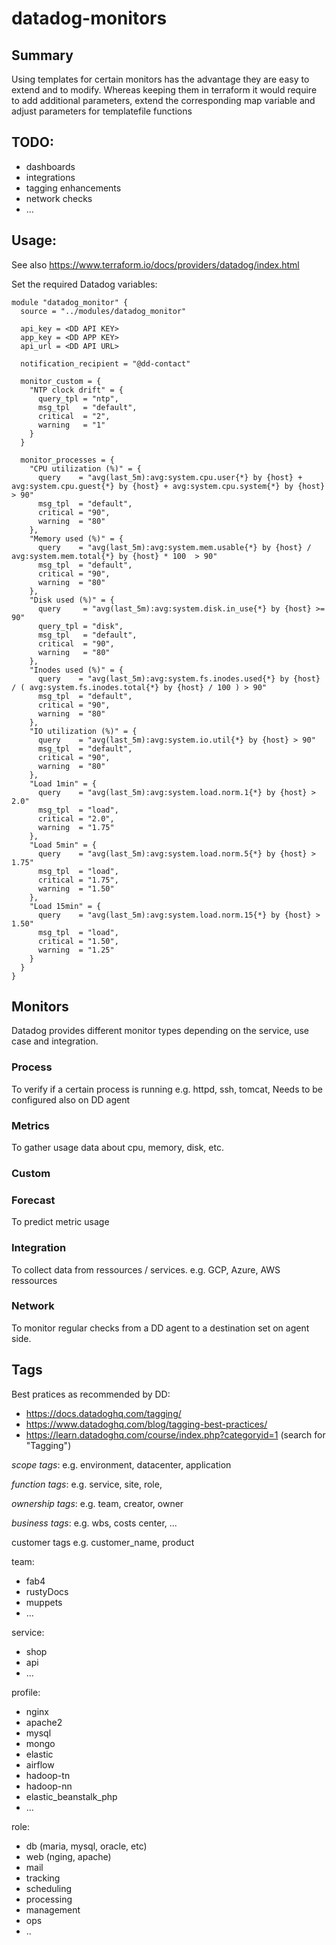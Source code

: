
# datadog-monitors

## Summary

Using templates for certain monitors has the advantage they are easy to extend and to modify. 
Whereas keeping them in terraform it would require to add additional parameters, extend the corresponding map variable and adjust parameters for templatefile functions  


## TODO:
- dashboards
- integrations
- tagging enhancements
- network checks
- ...


## Usage:
See also https://www.terraform.io/docs/providers/datadog/index.html

Set the required Datadog variables:

```
module "datadog_monitor" {
  source = "../modules/datadog_monitor"

  api_key = <DD API KEY>
  app_key = <DD APP KEY>
  api_url = <DD API URL>

  notification_recipient = "@dd-contact"

  monitor_custom = {
    "NTP clock drift" = {
      query_tpl = "ntp",
      msg_tpl   = "default",
      critical  = "2",
      warning   = "1"
    }
  }

  monitor_processes = {
    "CPU utilization (%)" = {
      query    = "avg(last_5m):avg:system.cpu.user{*} by {host} + avg:system.cpu.guest{*} by {host} + avg:system.cpu.system{*} by {host} > 90"
      msg_tpl  = "default",
      critical = "90",
      warning  = "80"
    },
    "Memory used (%)" = {
      query    = "avg(last_5m):avg:system.mem.usable{*} by {host} / avg:system.mem.total{*} by {host} * 100  > 90"
      msg_tpl  = "default",
      critical = "90",
      warning  = "80"
    },
    "Disk used (%)" = {
      query     = "avg(last_5m):avg:system.disk.in_use{*} by {host} >= 90"
      query_tpl = "disk",
      msg_tpl   = "default",
      critical  = "90",
      warning   = "80"
    },
    "Inodes used (%)" = {
      query    = "avg(last_5m):avg:system.fs.inodes.used{*} by {host} / ( avg:system.fs.inodes.total{*} by {host} / 100 ) > 90"
      msg_tpl  = "default",
      critical = "90",
      warning  = "80"
    },
    "IO utilization (%)" = {
      query    = "avg(last_5m):avg:system.io.util{*} by {host} > 90"
      msg_tpl  = "default",
      critical = "90",
      warning  = "80"
    },
    "Load 1min" = {
      query    = "avg(last_5m):avg:system.load.norm.1{*} by {host} > 2.0"
      msg_tpl  = "load",
      critical = "2.0",
      warning  = "1.75"
    },
    "Load 5min" = {
      query    = "avg(last_5m):avg:system.load.norm.5{*} by {host} > 1.75"
      msg_tpl  = "load",
      critical = "1.75",
      warning  = "1.50"
    },
    "Load 15min" = {
      query    = "avg(last_5m):avg:system.load.norm.15{*} by {host} > 1.50"
      msg_tpl  = "load",
      critical = "1.50",
      warning  = "1.25"
    }
  }
}
```


## Monitors

Datadog provides different monitor types depending on the service, use case and integration. 

### Process

To verify if a certain process is running e.g. httpd, ssh, tomcat, 
Needs to be configured also on DD agent 

### Metrics

To gather usage data about cpu, memory, disk, etc.

### Custom

### Forecast

To predict metric usage   

### Integration

To collect data from ressources / services. e.g. GCP, Azure, AWS ressources  

### Network

To monitor  regular checks from a DD agent to a destination set on agent side.

## Tags

Best pratices as recommended by DD:
- https://docs.datadoghq.com/tagging/
- https://www.datadoghq.com/blog/tagging-best-practices/
- https://learn.datadoghq.com/course/index.php?categoryid=1 (search for "Tagging")

_scope tags_: e.g. environment, datacenter, application

_function tags_: e.g. service, site, role, 

_ownership tags_: e.g. team, creator, owner

_business tags_: e.g. wbs, costs center, ...


customer tags
e.g. customer_name, product


team:
- fab4
- rustyDocs
- muppets
- ...


service:
- shop
- api
- ...


profile:
- nginx
- apache2
- mysql
- mongo
- elastic
- airflow
- hadoop-tn
- hadoop-nn
- elastic_beanstalk_php
- ...


role:
- db (maria, mysql, oracle, etc)
- web (nging, apache)
- mail
- tracking
- scheduling
- processing
- management
- ops
- ..